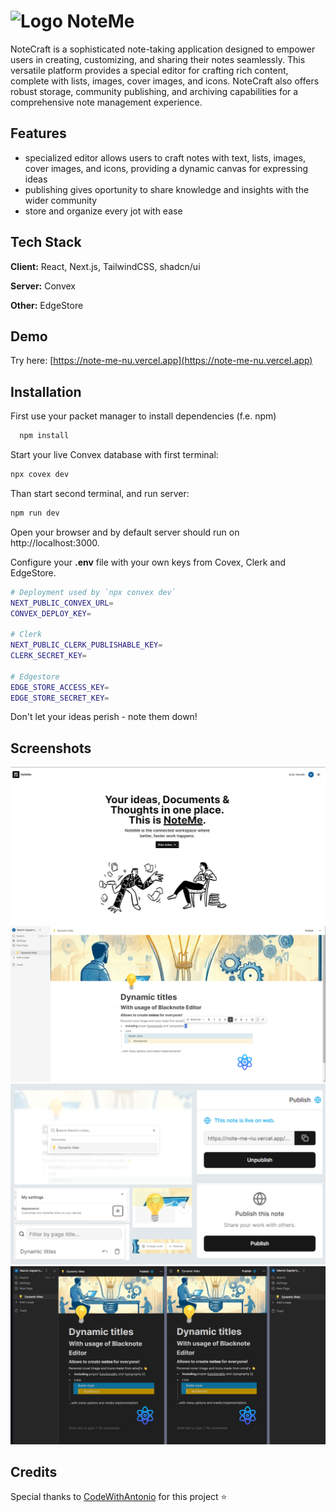 
# <img src="https://github.com/Repith/note-me/blob/main/public/logo-dark.ico" width=30px height=auto alt="Logo"> NoteMe



NoteCraft is a sophisticated note-taking application designed to empower users in creating, customizing, and sharing their notes seamlessly. This versatile platform provides a special editor for crafting rich content, complete with lists, images, cover images, and icons. NoteCraft also offers robust storage, community publishing, and archiving capabilities for a comprehensive note management experience.


## Features

- specialized editor allows users to craft notes with text, lists, images, cover images, and icons, providing a dynamic canvas for expressing ideas
- publishing gives oportunity to share knowledge and insights with the wider community
- store and organize every jot with ease


## Tech Stack

**Client:** React, Next.js, TailwindCSS, shadcn/ui

**Server:** Convex

**Other:** EdgeStore

## Demo

Try here: [https://note-me-nu.vercel.app](https://note-me-nu.vercel.app)


## Installation

First use your packet manager to install dependencies (f.e. npm)

```bash 
  npm install
```
Start your live Convex database with first terminal:

```bash
npx covex dev
```

Than start second terminal, and run server:

```bash
npm run dev
```

Open your browser and by default server should run on http://localhost:3000.

Configure your **.env** file with your own keys from Covex, Clerk and EdgeStore.

```bash
# Deployment used by `npx convex dev`
NEXT_PUBLIC_CONVEX_URL=
CONVEX_DEPLOY_KEY=

# Clerk
NEXT_PUBLIC_CLERK_PUBLISHABLE_KEY=
CLERK_SECRET_KEY=

# Edgestore
EDGE_STORE_ACCESS_KEY=
EDGE_STORE_SECRET_KEY=
```

Don't let your ideas perish - note them down!


## Screenshots

![Landing](https://github.com/Repith/Repith/blob/main/public/NoteMe/landing.png)
![Note](https://github.com/Repith/Repith/blob/main/public/NoteMe/note.png)
![Functionalities](https://github.com/Repith/Repith/blob/main/public/NoteMe/utilities.png)
![Responsivness](https://github.com/Repith/Repith/blob/main/public/NoteMe/darkmode.png)


## Credits

Special thanks to [CodeWithAntonio](https://github.com/AntonioErdeljac) for this project :star: 
